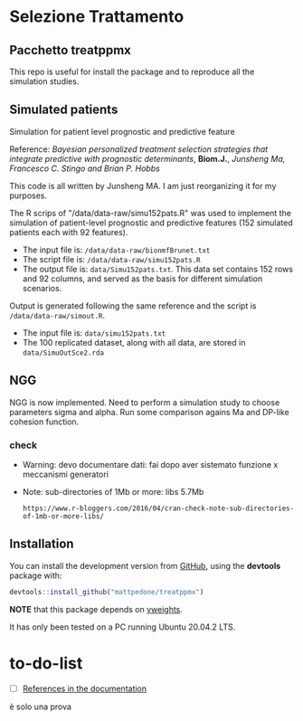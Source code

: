 # Selezione Trattamento 
## Pacchetto treatppmx

This repo is useful for install the package and to reproduce all the simulation studies.

## Simulated patients
Simulation for patient level prognostic and predictive feature

Reference: *Bayesian personalized treatment selection strategies that integrate predictive with prognostic determinants*, **Biom.J.**, *Junsheng Ma, Francesco C. Stingo and Brian P. Hobbs*

This code is all written by Junsheng MA. I am just reorganizing it for my purposes.

The R scrips of "/data/data-raw/simu152pats.R" was used to implement the simulation of patient-level prognostic and predictive features (152 simulated patients each with 92 features). 

* The input file is: `/data/data-raw/bionmfBrunet.txt`
* The script file is: `/data/data-raw/simu152pats.R`
* The output file is: `data/Simu152pats.txt`. This data set contains 152 rows and 92 columns,
and served as the basis for different simulation scenarios.

Output is generated following the same reference and the script is `/data/data-raw/simout.R`. 

* The input file is: `data/simu152pats.txt`
* The 100 replicated dataset, along with all data, are stored in `data/SimuOutSce2.rda`

## NGG

NGG is now implemented. Need to perform a simulation study to choose parameters sigma and alpha. 
Run some comparison agains Ma and DP-like cohesion function.

### check

* Warning: devo documentare dati: fai dopo aver sistemato funzione x meccanismi generatori
* Note: sub-directories of 1Mb or more:
      libs   5.7Mb
      
      https://www.r-bloggers.com/2016/04/cran-check-note-sub-directories-of-1mb-or-more-libs/

## Installation

You can install the development version from [GitHub](https://CRAN.R-project.org), using the **devtools** package with:

``` r
devtools::install_github("mattpedone/treatppmx")
```

**NOTE** that this package depends on [vweights](https://github.com/mattpedone/vweights). 

It has only been tested on a PC running Ubuntu 20.04.2 LTS.


# to-do-list

- [ ] [References in the documentation](https://cran.r-project.org/web/packages/Rdpack/vignettes/Inserting_bibtex_references.pdf)

è solo una prova
